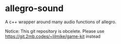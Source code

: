allegro-sound
=============

A c++ wrapper around many audio functions of allegro.

Notice:
This git repository is obcelete. Please use https://git.2mb.codes/~lilmike/game-kit instead
